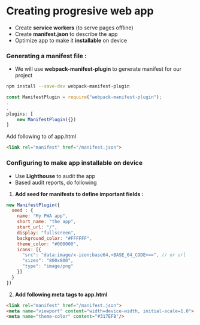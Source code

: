 # Creating progresive web app
- Create **service workers** (to serve pages offline)
- Create **manifest.json** to describe the app 
- Optimize app to make it **installable** on device



### Generating a manifest file :
- We will use **webpack-manifest-plugin** to generate manifest for our project

```bash
npm install --save-dev webpack-manifest-plugin
```



```js
const ManifestPlugin = require("webpack-manifest-plugin");
.
.
plugins: [
    new ManifestPlugin({})
]
```



Add following to <head>  of app.html

```html
<link rel="manifest" href="/manifest.json">
```



### Configuring to make app installable on device

- Use **Lighthouse** to audit the app
- Based audit reports, do following 

1. **Add seed for manifests to define important fields :** 

```js
new ManifestPlugin({
  seed : {
    name: "My PWA app",
    short_name: "the app",
    start_url: "/",
    display: "fullscreen",
    background_color: "#FFFFFF",
    theme_color: "#000000",
    icons: [{
      "src": "data:image/x-icon;base64,<BASE_64_CODE>==", // or url
      "sizes": "800x800",
      "type": "image/png"
    }]
  }
})
```

2. **Add following meta tags to app.html**

```html
<link rel="manifest" href="/manifest.json">
<meta name="viewport" content="width=device-width, initial-scale=1.0">
<meta name="theme-color" content="#317EFB"/>
```

